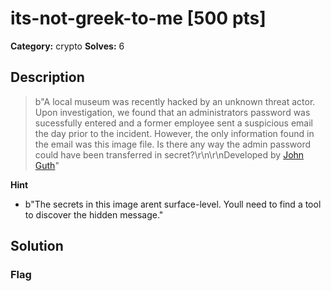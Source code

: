 # its-not-greek-to-me [500 pts]

**Category:** crypto
**Solves:** 6

## Description
>b"A local museum was recently hacked by an unknown threat actor. Upon investigation, we found that an administrators password was sucessfully entered and a former employee sent a suspicious email the day prior to the incident. However, the only information found in the email was this image file. Is there any way the admin password could have been transferred in secret?\r\n\r\nDeveloped by [John Guth](https://github.com/John-Guth)"

**Hint**
* b"The secrets in this image arent surface-level. Youll need to find a tool to discover the hidden message."

## Solution

### Flag

